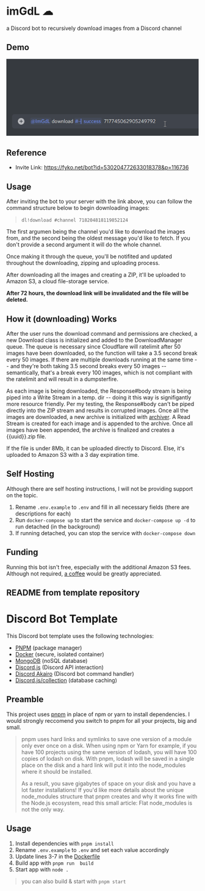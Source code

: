 # imGdL ☁
a Discord bot to recursively download images from a Discord channel

## Demo
<p align="center">
  <img src="./.github/demo.gif" alt="npkill demo gif" />
</p>

## Reference
- Invite Link: https://fyko.net/bot?id=530204772633018378&p=116736

## Usage
After inviting the bot to your server with the link above, you can follow the command structure below to begin downloading images:
> `dl!download #channel 718204818119852124`

The first argumen being the channel you'd like to download the images from, and the second being the oldest message you'd like to fetch. If you don't provide a second argument it will do the whole channel.

Once making it through the queue, you'll be notifited and updated throughout the downloading, zipping and uploading process. 

After downloading all the images and creating a ZIP, it'll be uploaded to Amazon S3, a cloud file-storage service.

**After 72 hours, the download link will be invalidated and the file will be deleted.**

## How it (downloading) Works
After the user runs the download command and permissions are checked, a new Download class is initialized and added to the DownloadManager queue. The queue is necessary since Cloudflare will ratelimit after 50 images have been downloaded, so the function will take a 3.5 second break every 50 images. If there are multiple downloads running at the same time -- and they're both taking 3.5 second breaks every 50 images -- semantically, that's a break every 100 images, which is not compliant with the ratelimit and will result in a dumpsterfire. 

As each image is being downloaded, the Response#body stream is being piped into a Write Stream in a temp. dir -- doing it this way is signifigantly more resource friendly. Per my testing, the Response#body can't be piped directly into the ZIP stream and results in corrupted images. Once all the images are downloaded, a new archive is initialized with [archiver](https://yarn.pm/archiver). A Read Stream is created for each image and is appended to the archive. Once all images have been appended, the archive is finalized and creates a {{uuid}}.zip file.

If the file is under 8Mb, it can be uploaded directly to Discord. Else, it's uploaded to Amazon S3 with a 3 day expiration time.

## Self Hosting
Although there are self hosting instructions, I will not be providing support on the topic.

1. Rename `.env.example` to `.env` and fill in all necessary fields (there are descriptions for each)  
2. Run `docker-compose up` to start the service and `docker-compose up -d` to run detached (in the background)  
3. If running detached, you can stop the service with `docker-compose down` 

## Funding
Running this bot isn't free, especially with the additional Amazon S3 fees. Although not required, [a coffee](https://ko-fi.com/fykos) would be greatly appreciated.

## README from template repository

# Discord Bot Template
This Discord bot template uses the following technologies:
* [PNPM](https://pnpm.js.org/) (package manager)
* [Docker](https://docker.com/) (secure, isolated container)
* [MongoDB](https://mongodb.com/) (noSQL database)
* [Discord.js](https://discord.js.org/) (Discord API interaction)
* [Discord Akairo](https://discord-akairo.github.io/) (Discord bot command handler)
* [Discord.js/collection](https://github.com/discordjs/collection) (database caching)

## Preamble
This project uses [pnpm](https://pnpm.js.org) in place of npm or yarn to install dependencies.
I would strongly reccomend you switch to pnpm for all your projects, big and small.
> pnpm uses hard links and symlinks to save one version of a module only ever once on a disk. When using npm or Yarn for example, if you have 100 projects using the same version of lodash, you will have 100 copies of lodash on disk. With pnpm, lodash will be saved in a single place on the disk and a hard link will put it into the node_modules where it should be installed.
> 
> As a result, you save gigabytes of space on your disk and you have a lot faster installations! If you'd like more details about the unique node_modules structure that pnpm creates and why it works fine with the Node.js ecosystem, read this small article: Flat node_modules is not the only way.

## Usage
1. Install dependencies  with `pnpm install`
2. Rename `.env.example` to `.env` and set each value accordingly
3. Update lines 3-7 in the [Dockerfile](https://github.com/Fyko/bot-template/blob/master/Dockerfile#L3-L7)
4. Build app with `pnpm run  build`
5. Start app with `node .`
> you can  also build & start with `pnpm start`
